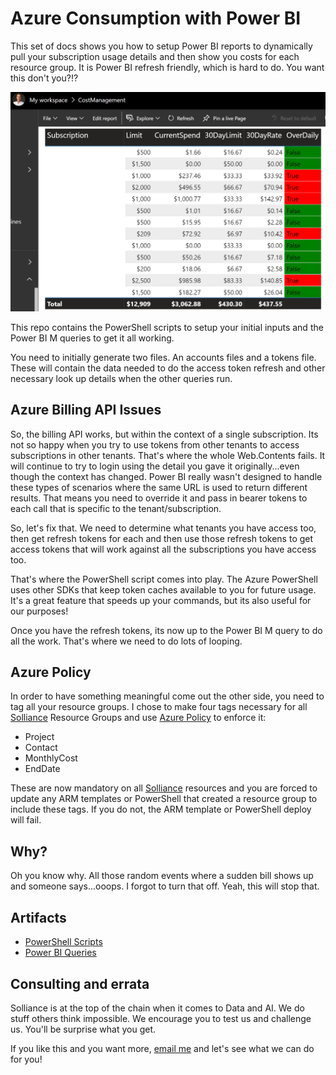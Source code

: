 # Azure Consumption with Power BI

This set of docs shows you how to setup Power BI reports to dynamically pull your subscription usage details and then show you costs for each resource group. It is Power BI refresh friendly, which is hard to do.  You want this don't you?!?

![Budget view.](/media/Budgets.png "Budgets overdrawn")

This repo contains the PowerShell scripts to setup your initial inputs and the Power BI M queries to get it all working.

You need to initially generate two files.  An accounts files and a tokens file. These will contain the data needed to do the access token refresh and other necessary look up details when the other queries run.

## Azure Billing API Issues

So, the billing API works, but within the context of a single subscription. Its not so happy when you try to use tokens from other tenants to access subscriptions in other tenants. That's where the whole Web.Contents fails.  It will continue to try to login using the detail you gave it originally...even though the context has changed. Power BI really wasn't designed to handle these types of scenarios where the same URL is used to return different results. That means you need to override it and pass in bearer tokens to each call that is specific to the tenant/subscription.

So, let's fix that.  We need to determine what tenants you have access too, then get refresh tokens for each and then use those refresh tokens to get access tokens that will work against all the subscriptions you have access too.

That's where the PowerShell script comes into play. The Azure PowerShell uses other SDKs that keep token caches available to you for future usage.  It's a great feature that speeds up your commands, but its also useful for our purposes!

Once you have the refresh tokens, its now up to the Power BI M query to do all the work.  That's where we need to do lots of looping.

## Azure Policy

In order to have something meaningful come out the other side, you need to tag all your resource groups. I chose to make four tags necessary for all [Solliance](https://www.solliance.net/) Resource Groups and use [Azure Policy](https://docs.microsoft.com/en-us/azure/governance/policy/overview) to enforce it:

- Project
- Contact
- MonthlyCost
- EndDate

These are now mandatory on all [Solliance](https://www.solliance.net/) resources and you are forced to update any ARM templates or PowerShell that created a resource group to include these tags. If you do not, the ARM template or PowerShell deploy will fail.

## Why?

Oh you know why.  All those random events where a sudden bill shows up and someone says...ooops.  I forgot to turn that off.  Yeah, this will stop that.

## Artifacts

- [PowerShell Scripts](/PowerShell/README.md)
- [Power BI Queries](Power%20BI/README.md)

## Consulting and errata

Solliance is at the top of the chain when it comes to Data and AI. We do stuff others think impossible. We encourage you to test us and challenge us. You'll be surprise what you get.

If you like this and you want more, [email me](mailto:chris@solliance.net) and let's see what we can do for you!
